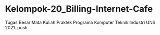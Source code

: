 # Kelompok-20_Billing-Internet-Cafe
Tugas Besar Mata Kuliah Praktek Programa Komputer Teknik Industri UNS 2021.
push